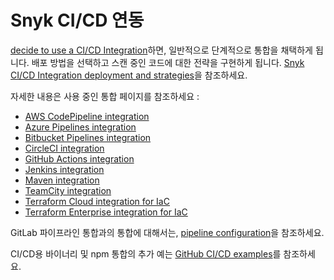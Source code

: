 # Snyk CI/CD 연동

[decide to use a CI/CD Integration](../git-repository-and-ci-cd-integrations-comparisons.md)하면, 일반적으로 단계적으로 통합을 채택하게 됩니다. 배포 방법을 선택하고 스캔 중인 코드에 대한 전략을 구현하게 됩니다. [Snyk CI/CD Integration deployment and strategies](snyk-ci-cd-integration-deployment-and-strategies/)을 참조하세요.

자세한 내용은 사용 중인 통합 페이지를 참조하세요 :

* [AWS CodePipeline integration](aws-codepipeline-integration-by-adding-a-snyk-scan-stage/)
* [Azure Pipelines integration](azure-pipelines-integration/)
* [Bitbucket Pipelines integration](bitbucket-pipelines-integration-using-a-snyk-pipe/)
* [CircleCI integration](circleci-integration-using-a-snyk-orb.md)
* [GitHub Actions integration](github-actions-for-snyk-setup-and-checking-for-vulnerabilities/)
* [Jenkins integration](jenkins-plugin-integration-with-snyk.md)
* [Maven integration](maven-plugin-integration-with-snyk.md)
* [TeamCity integration](teamcity-jetbrains-integration-using-the-snyk-security-plugin/)
* [Terraform Cloud integration for IaC](terraform-cloud-integration-for-snyk-iac-using-run-tasks/)
* [Terraform Enterprise integration for IaC](terraform-enterprise-integration-for-snyk-iac.md)

GitLab 파이프라인 통합과의 통합에 대해서는, [pipeline configuration](https://github.com/snyk-labs/snyk-cicd-integration-examples/blob/master/GitLabCICD/gitlab-npm.yml)을 참조하세요.

CI/CD용 바이너리 및 npm 통합의 추가 예는 [GitHub CI/CD examples](https://github.com/snyk-labs/snyk-cicd-integration-examples)를 참조하세요.
